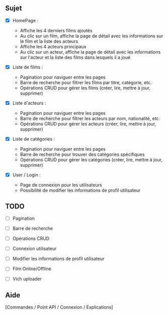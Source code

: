 ## Sujet

- [x] HomePage :
  - Affiche les 4 derniers films ajoutés
  - Au clic sur un film, affiche la page de détail avec les informations sur le film et la liste des acteurs
  - Affiche les 4 acteurs principaux
  - Au clic sur un acteur, affiche la page de détail avec les informations sur l'acteur et la liste des films dans lesquels il a joué

- [x] Liste de films :
  - Pagination pour naviguer entre les pages
  - Barre de recherche pour filtrer les films par titre, catégorie, etc.
  - Opérations CRUD pour gérer les films (créer, lire, mettre à jour, supprimer)

- [x] Liste d'acteurs :
  - Pagination pour naviguer entre les pages
  - Barre de recherche pour filtrer les acteurs par nom, nationalité, etc.
  - Opérations CRUD pour gérer les acteurs (créer, lire, mettre à jour, supprimer)

- [x] Liste de catégories :
  - Pagination pour naviguer entre les pages
  - Barre de recherche pour trouver des catégories spécifiques
  - Opérations CRUD pour gérer les catégories (créer, lire, mettre à jour, supprimer)

- [x] User / Login :
  - Page de connexion pour les utilisateurs
  - Possibilité de modifier les informations de profil utilisateur

## TODO
- [ ] Pagination
- [ ] Barre de recherche
- [ ] Opérations CRUD
- [ ] Connexion utilisateur
- [ ] Modifier les informations de profil utilisateur
- [ ] Film Online/Offline
- [ ] Vich uploader


## Aide
[Commandes / Point API / Connexion / Explications] 

